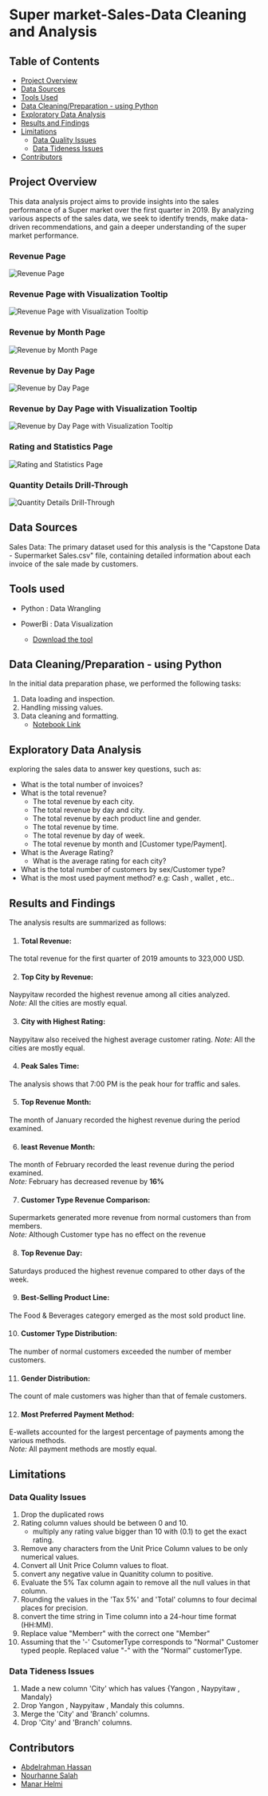 # Super market-Sales-Data Cleaning and Analysis

## Table of Contents
- [Project Overview](#project-overview)
- [Data Sources](#data-sources)
- [Tools Used](#tools-used)
- [Data Cleaning/Preparation - using Python](#data-cleaning/preparation---using-python)
- [Exploratory Data Analysis](#exploratory-data-analysis)
- [Results and Findings](#results-and-findings)
- [Limitations](#limitations)
    - [Data Quality Issues](#data-quality-issues)
    - [Data Tideness Issues](#data-tideness-issues)
- [Contributors](#contributors)

## Project Overview

This data analysis project aims to provide insights into the sales performance of a Super market over the first quarter in 2019. By analyzing various aspects of the sales data, we seek to identify trends, make data-driven recommendations, and gain a deeper understanding of the super market performance.

### Revenue Page
![Revenue Page](https://github.com/user-attachments/assets/79bc0a7b-97bf-4dca-b7f8-2129c284a71b)


### Revenue Page with Visualization Tooltip
![Revenue Page with Visualization Tooltip](https://github.com/user-attachments/assets/e8b71ead-dd56-4ac8-a9c0-d44835f0a059)


### Revenue by Month Page
![Revenue by Month Page](https://github.com/user-attachments/assets/d4c05c9c-c393-4809-b895-245f9a42ab6a)


### Revenue by Day Page
![Revenue by Day Page](https://github.com/user-attachments/assets/be30930a-4c10-407a-bb49-2e63ee72afef)


### Revenue by Day Page with Visualization Tooltip
![Revenue by Day Page with Visualization Tooltip](https://github.com/user-attachments/assets/77aeb086-d0e8-437c-a125-affbf40af864)


### Rating and Statistics Page
![Rating and Statistics Page](https://github.com/user-attachments/assets/b7c0a708-eaa7-4c6f-9386-959d587bcdf6)

### Quantity Details Drill-Through
![Quantity Details Drill-Through](https://github.com/user-attachments/assets/a53ec2ce-e940-4b7d-9662-8fd22f973a13)


## Data Sources
Sales Data: The primary dataset used for this analysis is the "Capstone Data - Supermarket Sales.csv" file, containing detailed information about each invoice of the sale made by customers.

## Tools used
- Python : Data Wrangling 

- PowerBi : Data Visualization 
    - [Download the tool](https://www.microsoft.com/en-us/download/details.aspx?id=58494) 

## Data Cleaning/Preparation - using Python
In the initial data preparation phase, we performed the following tasks:
1. Data loading and inspection.
2. Handling missing values.
3. Data cleaning and formatting.
   - [Notebook Link](https://colab.research.google.com/drive/1kCtWKUT-MPDfjBswwqpJFilfOS-S7Cy_#scrollTo=FSWrpT_0RKJW)

## Exploratory Data Analysis
exploring the sales data to answer key questions, such as:
- What is the total number of invoices?
- What is the total revenue?
    - The total revenue by each city.
    - The total revenue by day and city.
    - The total revenue by each product line and gender.
    - The total revenue by time.
    - The total revenue by day of week.
    - The total revenue by month and [Customer type/Payment].
- What is the Average Rating?
    - What is the average rating for each city?
- What is the total number of customers by sex/Customer type?
- What is the most used payment method? e.g: Cash , wallet , etc..

## Results and Findings
The analysis results are summarized as follows:
1. #### Total Revenue: 
The total revenue for the first quarter of 2019 amounts to 323,000 USD.

2. #### Top City by Revenue: 
Naypyitaw recorded the highest revenue among all cities analyzed.\
    *Note:* All the cities are mostly equal.  

3. #### City with Highest Rating: 
Naypyitaw also received the highest average customer rating.
    *Note:* All the cities are mostly equal.


4. #### Peak Sales Time: 
The analysis shows that 7:00 PM is the peak hour for traffic and sales.

5. #### Top Revenue Month: 
The month of January recorded the highest revenue during the period examined.

6. #### least Revenue Month:
The month of February recorded the least revenue during the period examined.\
    *Note:* February has decreased revenue by **16%**


7. #### Customer Type Revenue Comparison: 
Supermarkets generated more revenue from normal customers than from members.\
    *Note:* Although Customer type has no effect on the revenue


8. #### Top Revenue Day:
Saturdays produced the highest revenue compared to other days of the week.

9. #### Best-Selling Product Line:
The Food & Beverages category emerged as the most sold product line.

10. #### Customer Type Distribution: 
The number of normal customers exceeded the number of member customers.

11. #### Gender Distribution: 
The count of male customers was higher than that of female customers.

12. #### Most Preferred Payment Method: 
E-wallets accounted for the largest percentage of payments among the various methods.\
    *Note:* All payment methods are mostly equal.


## Limitations
### Data Quality Issues
1. Drop the duplicated rows
2. Rating column values should be between 0 and 10.
    - multiply any rating value bigger than 10 with (0.1) to get the exact rating.
3. Remove any characters from the Unit Price Column values to be only numerical values.
4. Convert all Unit Price Column values to float.
5. convert any negative value in Quanitity column to positive.
6. Evaluate the 5% Tax column again to remove all the null values in that column.
7. Rounding the values in the 'Tax 5%' and 'Total' columns to four decimal places for precision.  
8. convert the time string in Time column into a 24-hour time format (HH:MM).
9. Replace value "Memberr" with the correct one "Member"
10. Assuming that the '-' CsutomerType corresponds to "Normal" Customer typed people. Replaced value "-" with the "Normal" customerType.
### Data Tideness Issues
1. Made a new column 'City' which has values {Yangon , Naypyitaw , Mandaly}
2. Drop Yangon , Naypyitaw , Mandaly this columns.
3. Merge the 'City' and 'Branch' columns.
4. Drop 'City' and 'Branch' columns.


## Contributors
- [Abdelrahman Hassan](https://github.com/abdulrahman1238)
- [Nourhanne Salah](https://github.com/inourhansalah)
- [Manar Helmi](https://github.com/ManarHelmi)
